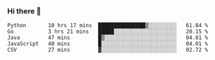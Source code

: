 ### Hi there 👋

<!--START_SECTION:waka-->
```text
Python       10 hrs 17 mins  ███████████████▒░░░░░░░░░   61.84 % 
Go           3 hrs 21 mins   █████░░░░░░░░░░░░░░░░░░░░   20.15 % 
Java         47 mins         █▒░░░░░░░░░░░░░░░░░░░░░░░   04.81 % 
JavaScript   40 mins         █░░░░░░░░░░░░░░░░░░░░░░░░   04.01 % 
CSV          27 mins         ▓░░░░░░░░░░░░░░░░░░░░░░░░   02.72 % 
```
<!--END_SECTION:waka-->

<!--
**Abingcbc/Abingcbc** is a ✨ _special_ ✨ repository because its `README.md` (this file) appears on your GitHub profile.

Here are some ideas to get you started:

- 🔭 I’m currently working on ...
- 🌱 I’m currently learning ...
- 👯 I’m looking to collaborate on ...
- 🤔 I’m looking for help with ...
- 💬 Ask me about ...
- 📫 How to reach me: ...
- 😄 Pronouns: ...
- ⚡ Fun fact: ...

![Top Langs](https://github-readme-stats.vercel.app/api/top-langs/?username=abingcbc&count_private=true)
![Abing's github stats](https://github-readme-stats.vercel.app/api?username=abingcbc&count_private=true&show_icons=true&theme=dark)

-->


